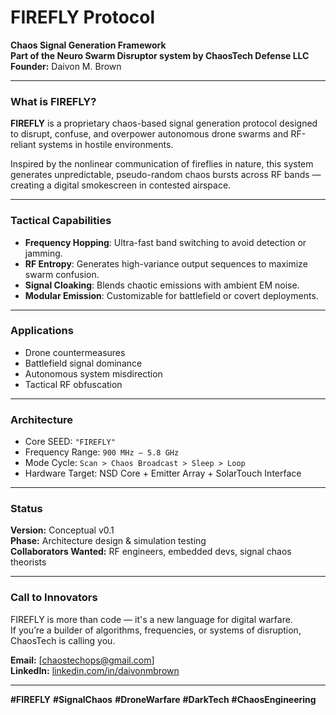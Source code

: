 # FIREFLY Protocol

**Chaos Signal Generation Framework**  
**Part of the Neuro Swarm Disruptor system by ChaosTech Defense LLC**  
**Founder:** Daivon M. Brown

---

### What is FIREFLY?

**FIREFLY** is a proprietary chaos-based signal generation protocol designed to disrupt, confuse, and overpower autonomous drone swarms and RF-reliant systems in hostile environments.

Inspired by the nonlinear communication of fireflies in nature, this system generates unpredictable, pseudo-random chaos bursts across RF bands — creating a digital smokescreen in contested airspace.

---

### Tactical Capabilities

- **Frequency Hopping**: Ultra-fast band switching to avoid detection or jamming.
- **RF Entropy**: Generates high-variance output sequences to maximize swarm confusion.
- **Signal Cloaking**: Blends chaotic emissions with ambient EM noise.
- **Modular Emission**: Customizable for battlefield or covert deployments.

---

### Applications

- Drone countermeasures
- Battlefield signal dominance
- Autonomous system misdirection
- Tactical RF obfuscation

---

### Architecture

- Core SEED: `"FIREFLY"`  
- Frequency Range: `900 MHz – 5.8 GHz`  
- Mode Cycle: `Scan > Chaos Broadcast > Sleep > Loop`  
- Hardware Target: NSD Core + Emitter Array + SolarTouch Interface

---

### Status

**Version:** Conceptual v0.1  
**Phase:** Architecture design & simulation testing  
**Collaborators Wanted:** RF engineers, embedded devs, signal chaos theorists

---

### Call to Innovators

FIREFLY is more than code — it's a new language for digital warfare.  
If you’re a builder of algorithms, frequencies, or systems of disruption, ChaosTech is calling you.

**Email:** [chaostechops@gmail.com]  
**LinkedIn:** [linkedin.com/in/daivonmbrown](https://linkedin.com/in/daivonmbrown)

---

**#FIREFLY** **#SignalChaos** **#DroneWarfare** **#DarkTech** **#ChaosEngineering**
